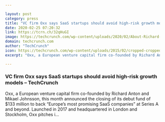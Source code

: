 ```yaml
---

layout: post
category: press
title: "VC firm Oxx says SaaS startups should avoid high-risk growth models"
date: 2020-02-25 07:20:32
link: https://tcrn.ch/32qHuGI
image: https://techcrunch.com/wp-content/uploads/2020/02/About-Richard-Mikael-1.jpg?w=600
domain: techcrunch.com
author: "TechCrunch"
icon: https://techcrunch.com/wp-content/uploads/2015/02/cropped-cropped-favicon-gradient.png?w=180
excerpt: "Oxx, a European venture capital firm co-founded by Richard Anton and Mikael Johnsson, this month announced the closing of its debut fund of $133 million to back “Europe’s most promising SaaS companies” at Series A and beyond. Launched in 2017 and headquartered in London and Stockholm, Oxx pitches i…"

---
```


### VC firm Oxx says SaaS startups should avoid high-risk growth models – TechCrunch

Oxx, a European venture capital firm co-founded by Richard Anton and Mikael Johnsson, this month announced the closing of its debut fund of $133 million to back “Europe’s most promising SaaS companies” at Series A and beyond. Launched in 2017 and headquartered in London and Stockholm, Oxx pitches i…